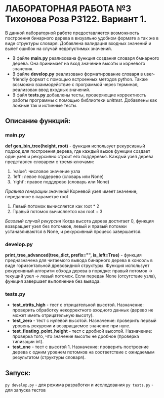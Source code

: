 # ЛАБОРАТОРНАЯ РАБОТА №3 Тихонова Роза Р3122. Вариант 1.
В данной лабораторной работе предоставляется возможность построения бинарного дерева в визуально удобном формате а так же в виде структуры словаря. Добавлена валидация входных значений и вылет ошибок на случай недопустимых значений.
- В файле __main.py__ реализована функция создания словаря бмнарного дерева. Она принимает на вход значение высоты и корневого значения. 
- В файле __develop.py__ реализовано форматирование словаря в user-friendly формат с помощью встроенных методов python. Также возможно взаимодействие с программой через терминал, реализован ввод входных значений.
- В файл __tests.py__ добавлены тесты, проверяющие корректность работы программы с помощью библиотеки *unittest*. Добавлены как ложные так и истинные тесты. 
## Описание функций:
### main.py
__def gen_bin_tree(height, root)__ - функция использует рекурсивный подход для построения дерева, где каждый вызов функции создает один узел и рекурсивно строит его поддеревья. Каждый узел дерева представлен словарем с тремя ключами:
1. 'value': числовое значение узла
2. 'left': левое поддерево (словарь или None)
3. 'right': правое поддерево (словарь или None)

*Правила генерации значений*
Корневой узел имеет значение, переданное в параметре root
1. Левый потомок вычисляется как root * 2
2. Правый потомок вычисляется как root + 3

*Базовый случай рекурсии*
Когда высота дерева достигает 0, функция возвращает узел без потомков, левый и правый потомки устанавливаются в None, и рекурсивный процесс завершается. 

### develop.py
__print_tree_advanced(tree_dict, prefix="", is_left=True)__ - функция предназначена для читаемого вывода бинарного дерева в консоль в виде горизонтальной древовидной структуры. Функция использует рекурсивный алгоритм обхода дерева в порядке: правый потомок → текущий узел → левый потомок. Если передан None (отсутствие узла), функция завершает выполнение без вывода.

### tests.py
- __test_otrits_high__ - тест с отрицательной высотой. Назначение: проверить обработку некорректного входного данных (дерево не может иметь отрицательную высоту).
- __test_zero__ - тест с нулевой высотой. Назначение: проверить первый уровень рекурсии и возвращаемое значение при нуле.
- __test_floating_point_height__ - тест с дробной высотой. Назначение: проверка того, что значение высоты не дробное (проверка типизации int).
- __test_one__ - тест с высотой 1. Назначение: проверить построение дерева с одним уровнем потомков на соответствие с ожидаемым результатом (структуры словаря).

## Запуск:
```py develop.py``` - для режима разработки и исследования
```py tests.py``` - для запуска тестов
